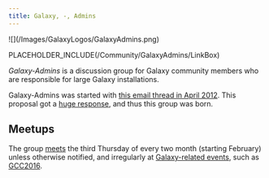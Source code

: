```yaml
---
title: Galaxy, -, Admins
---
```

<div class='center'>![](/Images/GalaxyLogos/GalaxyAdmins.png)</div>

PLACEHOLDER_INCLUDE(/Community/GalaxyAdmins/LinkBox)



*Galaxy-Admins* is a discussion group for Galaxy community members who are responsible for large Galaxy installations.  

Galaxy-Admins was started with [this email thread in April 2012](http://dev.list.galaxyproject.org/Interested-in-speaking-with-other-institutions-deploying-Galaxy-locally-td4593471.html). This proposal got a [huge response](http://dev.list.galaxyproject.org/Interested-in-speaking-with-other-institutions-deploying-Galaxy-locally-td4593471.html), and thus this group was born.

## Meetups

The group [meets](Meetups) the third Thursday of every two month (starting February) unless otherwise notified, and irregularly at [Galaxy-related events](/src/Events/index.md), such as [GCC2016](https://gcc2016.iu.edu/).

